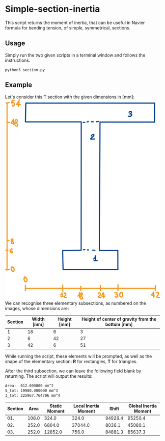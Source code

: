 # Simple-section-inertia
This script returns the moment of inertia, that can be useful in Navier formula for bending tension, of simple, symmetrical, sections.
## Usage
Simply run the two given scripts in a terminal window and follows the instructions. <br>
```
python3 section.py
```
## Example
Let's consider this T section with the given dimensions in [mm]:
![Example image of a section](example.png)
We can recognise three elementary subsections, as numbered on the images, whose dimensions are:

| Section | Width [mm] | Height [mm] | Height of center of gravity from the bottom [mm] |
| --- | --- | --- | --- |
| 1 | 18 | 6 | 3 |
| 2 | 6 | 42 | 27 |
| 3 | 42 | 6 | 51 |

While running the script, these elements will be prompted, as well as the shape of the elementary section: **R** for rectangles, **T** for triangles.

After the third subsection, we can leave the following field blank by returning. The script will output the results:

```
Area:  612.000000 mm^2
S_tot: 19980.000000 mm^3         
I_tot: 225967.764706 mm^4
```

| Section | Area | Static Moment | Local Inertia Moment |  Shift  | Global Inertia Moment  |
| --- | --- | --- | --- | --- | --- |
| 01. |   108.0 |   324.0 |   324.0 | 94926.4 | 95250.4 |
| 02. |   252.0 |  6804.0 | 37044.0 |  8036.1 | 45080.1 |
| 03. |   252.0 | 12852.0 |   756.0 | 84881.3 | 85637.3 |